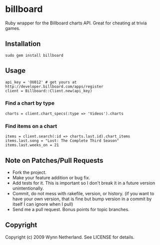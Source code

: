 # billboard

Ruby wrapper for the Billboard charts API. Great for cheating at trivia games.

## Installation

    sudo gem install billboard
    
## Usage
    
    api_key = 'OU812' # get yours at http://developer.billboard.com/apps/register
    client = Billboard::Client.new(api_key)
    
### Find a chart by type

    charts = client.chart_specs(:type => 'Videos').charts
    
### Find items on a chart

    items = client.search(:id => charts.last.id).chart_items
    items.last.song = "Lost: The Complete Third Season"
    items.last.weeks_on = 21

## Note on Patches/Pull Requests
 
* Fork the project.
* Make your feature addition or bug fix.
* Add tests for it. This is important so I don't break it in a
  future version unintentionally.
* Commit, do not mess with rakefile, version, or history.
  (if you want to have your own version, that is fine but
   bump version in a commit by itself I can ignore when I pull)
* Send me a pull request. Bonus points for topic branches.

## Copyright

Copyright (c) 2009 Wynn Netherland. See LICENSE for details.
